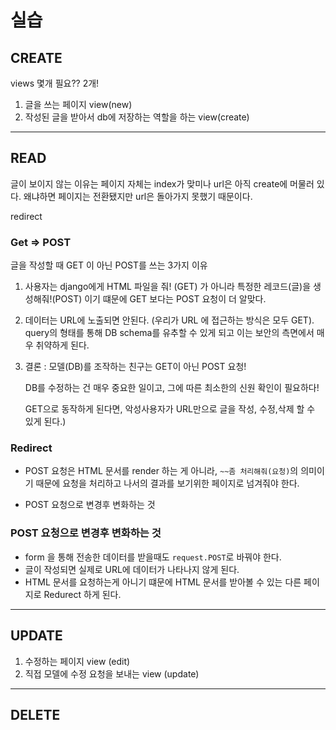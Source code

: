 # 실습



## CREATE

views 몇개 필요?? 2개!

1. 글을 쓰는 페이지 view(new)
2. 작성된 글을 받아서 db에 저장하는 역할을 하는 view(create)

---

## READ

글이 보이지 않는 이유는 페이지 자체는 index가 맞미나 url은 아직 create에 머물러 있다. 왜냐하면 페이지는 전환됐지만 url은 돌아가지 못했기 때문이다.

redirect



### Get => POST

글을 작성할 때 GET 이 아닌 POST를 쓰는 3가지 이유

 1. 사용자는 django에게  HTML 파일을 줘! (GET) 가 아니라  특정한 레코드(글)을 생성해줘!(POST)  이기 떄문에 GET 보다는 POST 요청이 더 알맞다.

 2. 데이터는 URL에 노출되면 안된다. (우리가 URL 에 접근하는 방식은 모두 GET). query의 형태를 통해 DB schema를 유추할 수 있게 되고 이는 보안의 측면에서 매우 취약하게 된다.

 3. 결론 : 모델(DB)를 조작하는 친구는  GET이 아닌 POST 요청!

    DB를 수정하는 건 매우 중요한 일이고, 그에 따른 최소한의 신원 확인이 필요하다!

    GET으로 동작하게 된다면, 악성사용자가 URL만으로 글을 작성, 수정,삭제 할 수 있게 된다.)

### Redirect

- POST 요청은  HTML 문서를 render 하는 게 아니라, `~~좀 처리해줘(요청)`의 의미이기 때문에 요청을 처리하고 나서의 결과를 보기위한 페이지로 넘겨줘야 한다.

- POST 요청으로 변경후 변화하는 것

  

### POST 요청으로 변경후 변화하는 것

- form 을 통해 전송한 데이터를 받을때도 `request.POST`로 바꿔야 한다.
- 글이 작성되면 실제로 URL에 데이터가 나타나지 않게 된다.
- HTML 문서를 요청하는게 아니기 떄문에 HTML 문서를 받아볼 수 있는 다른 페이지로 Redurect 하게 된다.



---

## UPDATE

1. 수정하는 페이지 view (edit)
2. 직접 모델에 수정 요청을 보내는 view (update)



---

## DELETE